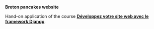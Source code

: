 **Breton pancakes website**

Hand-on application of the course [**Développez votre site web avec le framework Django**](https://openclassrooms.com/fr/courses/1871271-developpez-votre-site-web-avec-le-framework-django).

